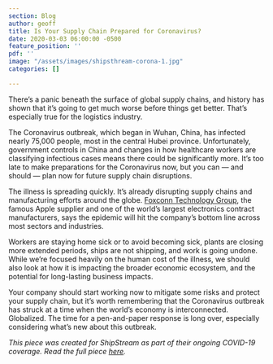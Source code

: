 ```yaml
---
section: Blog
author: geoff
title: Is Your Supply Chain Prepared for Coronavirus?
date: 2020-03-03 06:00:00 -0500
feature_position: ''
pdf: ''
image: "/assets/images/shipsthream-corona-1.jpg"
categories: []

---
```

There’s a panic beneath the surface of global supply chains, and history has shown that it’s going to get much worse before things get better. That’s especially true for the logistics industry.

The Coronavirus outbreak, which began in Wuhan, China, has infected nearly 75,000 people, most in the central Hubei province. Unfortunately, government controls in China and changes in how healthcare workers are classifying infectious cases means there could be significantly more. It’s too late to make preparations for the Coronavirus now, but you can — and should — plan now for future supply chain disruptions.

The illness is spreading quickly. It’s already disrupting supply chains and manufacturing efforts around the globe. [Foxconn Technology Group](https://www.ft.com/content/a247239a-53b9-11ea-8841-482eed0038b1), the famous Apple supplier and one of the world’s largest electronics contract manufacturers, says the epidemic will hit the company’s bottom line across most sectors and industries.

Workers are staying home sick or to avoid becoming sick, plants are closing more extended periods, ships are not shipping, and work is going undone. While we’re focused heavily on the human cost of the illness, we should also look at how it is impacting the broader economic ecosystem, and the potential for long-lasting business impacts.

Your company should start working now to mitigate some risks and protect your supply chain, but it’s worth remembering that the Coronavirus outbreak has struck at a time when the world’s economy is interconnected. Globalized. The time for a pen-and-paper response is long over, especially considering what’s new about this outbreak.

_This piece was created for ShipStream as part of their ongoing  COVID-19 coverage. Read the full piece_ [_here_](https://shipstream.io/blog/Is-Your-Supply-Chain-Prepared-for-Coronavirus)_._
